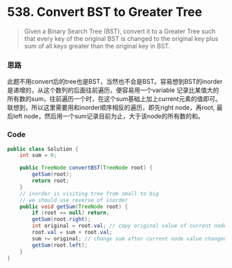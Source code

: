 # 538. Convert BST to Greater Tree

> Given a Binary Search Tree \(BST\), convert it to a Greater Tree such that every key of the original BST is changed to the original key plus sum of all keys greater than the original key in BST.

### 思路

此题不用convert后的tree也是BST，当然也不会是BST。容易想到BST的inorder 是递增的，从这个数列的后面往前遍历，便容易用一个variable 记录比某值大的所有数的sum，往前遍历一个时，在这个sum基础上加上current元素的值即可。联想到，所以这里需要用和inorder顺序相反的遍历，即先right node，再root, 最后left node，然后用一个sum记录目前为止，大于该node的所有数的和。

### Code

```java
public class Solution {
    int sum = 0;

    public TreeNode convertBST(TreeNode root) {
        getSum(root);
        return root;
    }
    // inorder is visiting tree from small to big
    // we should use reverse of inorder
    public void getSum(TreeNode root) {
        if (root == null) return;
        getSum(root.right);
        int original = root.val; // copy original value of current node
        root.val = sum + root.val;
        sum += original; // change sum after current node value changed
        getSum(root.left);
    }
}
```



